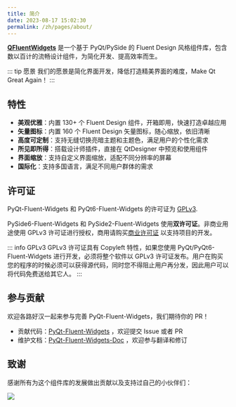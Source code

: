 ```yaml
---
title: 简介
date: 2023-08-17 15:02:30
permalink: /zh/pages/about/
---
```


[**QFluentWidgets**](https://github.com/zhiyiYo/PyQt-Fluent-Widgets) 是一个基于 PyQt/PySide 的 Fluent Design 风格组件库，包含数以百计的流畅设计组件，为简化开发、提高效率而生。

::: tip 愿景
我们的愿景是简化界面开发，降低打造精美界面的难度，Make Qt Great Again！
:::


## 特性
* **美观优雅**：内置 130+ 个 Fluent Design 组件，开箱即用，快速打造卓越应用
* **矢量图标**：内置 160 个 Fluent Design 矢量图标，随心缩放，依旧清晰
* **高度可定制**：支持无缝切换亮暗主题和主题色，满足用户的个性化需求
* **所见即所得**：搭载设计师插件，直接在 QtDesigner 中预览和使用组件
* **界面缩放**：支持自定义界面缩放，适配不同分辨率的屏幕
* **国际化**：支持多国语言，满足不同用户群体的需求

## 许可证

PyQt-Fluent-Widgets 和 PyQt6-Fluent-Widgets 的许可证为 [GPLv3](https://github.com/zhiyiYo/PyQt-Fluent-Widgets/blob/master/LICENSE).

PySide6-Fluent-Widgets 和 PySide2-Fluent-Widgets 使用**双许可证**。非商业用途使用 GPLv3 许可证进行授权，商用请购买[商业许可证](/zh/price) 以支持项目的开发。

::: info GPLv3
GPLv3 许可证具有 Copyleft 特性，如果您使用 PyQt/PyQt6-Fluent-Widgets 进行开发，必须将整个软件以 GPLv3 许可证发布。用户在购买您的程序的时候必须可以获得源代码，同时您不得阻止用户再分发，因此用户可以将代码免费送给其它人。
:::

## 参与贡献

欢迎各路好汉一起来参与完善 PyQt-Fluent-Widgets，我们期待你的 PR！

- 贡献代码：[PyQt-Fluent-Widgets](https://github.com/zhiyiYo/PyQt-Fluent-Widgets) ，欢迎提交 Issue 或者 PR
- 维护文档：[PyQt-Fluent-Widgets-Doc](https://github.com/qfluentwidgets/qfluentwidgets.github.io) ，欢迎参与翻译和修订


## 致谢
感谢所有为这个组件库的发展做出贡献以及支持过自己的小伙伴们：

<a href="https://github.com/zhiyiYo/PyQt-Fluent-Widgets/graphs/contributors"><img src="https://contrib.rocks/image?repo=zhiyiYo/PyQt-Fluent-Widgets"></a>
